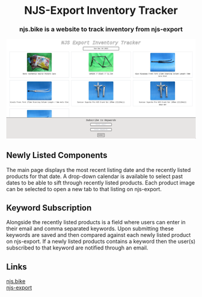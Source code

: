 <h1 align="center"> NJS-Export Inventory Tracker</h1>
<h3 align="center">njs.bike is a website to track inventory from njs-export</h3>

<img src="images/njs-preview">

<h2>Newly Listed Components</h2>

<p>The main page displays the most recent listing date and the recently listed products for that date. A drop-down calendar is available to select past dates to be able to sift through recently listed products. Each product image can be selected to open a new tab to that listing on njs-export.</p>

<h2>Keyword Subscription</h2>

<p>Alongside the recently listed products is a field where users can enter in their email and comma separated keywords. Upon submitting these keywords are saved and then compared against each newly listed product on njs-export. If a newly listed products contains a keyword then the user(s) subscribed to that keyword are notified through an email.</p>
</p>

<h2>Links</h2>
<a href="njs.bike">njs.bike</a>
<br>
<a href="njs-export.com">njs-export</a>